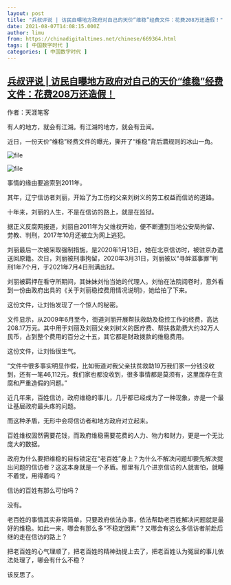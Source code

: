 ```yaml
---
layout: post
title: "兵叔评说 | 访民自曝地方政府对自己的天价“维稳”经费文件：花费208万还造假！"
date: 2021-08-07T14:08:15.000Z
author: limu
from: https://chinadigitaltimes.net/chinese/669364.html
tags: [ 中国数字时代 ]
categories: [ 中国数字时代 ]
---
```

<!--1628345295000-->
[兵叔评说 | 访民自曝地方政府对自己的天价“维稳”经费文件：花费208万还造假！](https://chinadigitaltimes.net/chinese/669364.html)
------

<div>
<p>作者：天涯笔客</p><p>有人的地方，就会有江湖。有江湖的地方，就会有丑闻。</p><p>近日，一份天价“维稳”经费文件的曝光，撕开了“维稳”背后潜规则的冰山一角。</p><p><img src="https://chinadigitaltimes.net/chinese/files/2021/08/image-1628344943297.png" alt="file" /></p><p><img src="https://chinadigitaltimes.net/chinese/files/2021/08/image-1628344965596.png" alt="file" /></p><p>事情的缘由要追索到2011年。</p><p>其年，辽宁信访者刘丽，开始了为工伤的父亲刘树义的劳工权益而信访的道路。</p><p>十年来，刘丽的人生，不是在信访的路上，就是在监狱。</p><p>据正义反腐网报道，刘丽自2011年为父维权开始，便不断遭到当地公安局拘留、劳教、判刑，2017年10月还被立为网上逃犯。</p><p>刘丽最后一次被采取强制措施，是2020年1月13日，她在北京信访时，被驻京办遣送回原籍。次日，刘丽被刑事拘留，2020年3月31日，刘丽被以“寻衅滋事罪”判刑1年7个月，于2021年7月4日刑满出狱。</p><p>刘丽被羁押在看守所期间，其妹妹刘怡当她的代理人。刘怡在法院阅卷时，意外看到一份由政府出具的《关于刘丽稳控费用情况说明》，她给拍了下来。</p><p>这份文件，让刘怡发现了一个惊人的秘密。</p><p>文件显示，从2009年6月至今，街道刘丽开展帮扶救助及稳控工作的经费，高达208.17万元。其中用于刘丽及刘丽父亲刘树义的医疗费、帮扶救助费大约32万人民币，占到整个费用的百分之十五，其它都是财政拨款的维稳费用。</p><p>这份文件，让刘怡很生气。</p><p>“文件中很多事实明显作假，比如街道对我父亲扶贫救助19万我们家一分钱没收到，还有一笔46,112元，我们家也都没收到，很多事情都是莫须有，这里面存在贪腐和严重造假的问题。”</p><p>近几年来，百姓信访，政府维稳的事儿，几乎都已经成为了一种现象，亦是一个最让基层政府最头疼的问题。</p><p>而这种矛盾，无形中会将信访者和地方政府对立起来。</p><p>百姓维权固然需要花钱，而政府维稳需要花费的人力、物力和财力，更是一个无比庞大的数据。</p><p>政府为什么要把维稳的目标锁定在“老百姓”身上？为什么不解决问题却要先解决提出问题的信访者？这这本身就是一个矛盾。那里有几个进京信访的人就害怕，就睡不着觉，用得着吗？</p><p>信访的百姓有那么可怕吗？</p><p>没有。</p><p>老百姓的事情其实非常简单，只要政府依法办事，依法帮助老百姓解决问题就是最好的维稳。如此一来，哪会有那么多“不稳定因素”？又哪会有这么多信访者前赴后继的走在信访的路上？</p><p>把老百姓的心气理顺了，把老百姓的精神劲提上去了，把老百姓认为冤屈的事儿依法处理了，哪会有什么不稳？</p><p>该反思了。</p>
</div>
